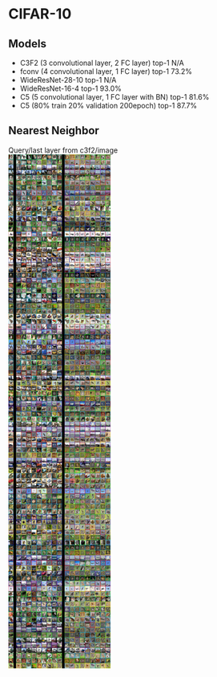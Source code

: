 # CIFAR-10
## Models
* C3F2 (3 convolutional layer, 2 FC layer) top-1 N/A
* fconv (4 convolutional layer, 1 FC layer) top-1 73.2%
* WideResNet-28-10 top-1 N/A
* WideResNet-16-4 top-1 93.0%
* C5 (5 convolutional layer, 1 FC layer with BN) top-1 81.6%
* C5 (80% train 20% validation 200epoch) top-1 87.7%

## Nearest Neighbor
Query/last layer from c3f2/image  
![top-page](https://raw.githubusercontent.com/takumayagi/cifar10/images/c3f2_nn_deep.jpg)
